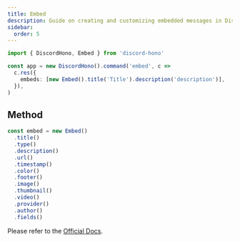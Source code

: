 ```yaml
---
title: Embed
description: Guide on creating and customizing embedded messages in DiscordHono, including setting fields like title, description, image, video, and more.
sidebar:
  order: 5
---
```


```ts "Embed"
import { DiscordHono, Embed } from 'discord-hono'

const app = new DiscordHono().command('embed', c =>
  c.res({
    embeds: [new Embed().title('Title').description('description')],
  }),
)
```

## Method

```ts
const embed = new Embed()
  .title()
  .type()
  .description()
  .url()
  .timestamp()
  .color()
  .footer()
  .image()
  .thumbnail()
  .video()
  .provider()
  .author()
  .fields()
```

Please refer to the [Official Docs](https://discord.com/developers/docs/resources/message#embed-object).
